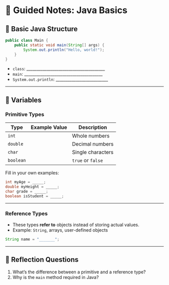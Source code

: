 # 📝 Guided Notes: Java Basics

## 🧱 Basic Java Structure

```java
public class Main {
    public static void main(String[] args) {
        System.out.println("Hello, world!");
    }
}
```

- `class`: _______________________________________
- `main`: _______________________________________
- `System.out.println`: __________________________

---

## 🔢 Variables

### Primitive Types

| Type    | Example Value | Description                     |
|---------|----------------|---------------------------------|
| `int`   |                | Whole numbers                   |
| `double`|                | Decimal numbers                 |
| `char`  |                | Single characters               |
| `boolean` |              | `true` or `false`              |

Fill in your own examples:

```java
int myAge = _____;
double myHeight = _____;
char grade = _____;
boolean isStudent = _____;
```

---

### Reference Types

- These types **refer to** objects instead of storing actual values.
- Example: `String`, arrays, user-defined objects

```java
String name = "_______";
```

---

## 🧠 Reflection Questions

1. What’s the difference between a primitive and a reference type?
2. Why is the `main` method required in Java?